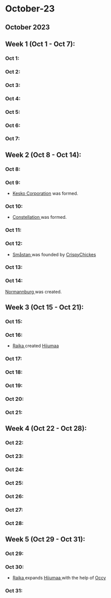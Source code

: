 # October-23

## October 2023

## Week 1 (Oct 1 - Oct 7):

### Oct 1:

### Oct 2:

### Oct 3:

### Oct 4:

### Oct 5:

### Oct 6:

### Oct 7:

## Week 2 (Oct 8 - Oct 14):

### Oct 8:

### Oct 9:

* [Kesko Corporation](../the-world/civilization/nations/kesko-corporation.md) was formed.&#x20;

### Oct 10:

* [Constellation ](../the-world/civilization/nations/constellation.md)was formed.

### Oct 11:

### Oct 12:

* [Småstan ](../the-world/civilization/towns/smastan.md)was founded by [CrispyChickes](../the-world/civilization/players/crispychickes.md)

### Oct 13:

### Oct 14:

[Normannburg ](../the-world/civilization/towns/normannburg.md)was created.

## Week 3 (Oct 15 - Oct 21):

### Oct 15:

### Oct 16:

* [Raika ](../the-world/civilization/players/raika\_.md)created [Hiiumaa](../the-world/civilization/towns/hiiumaa.md)

### Oct 17:

### Oct 18:

### Oct 19:

### Oct 20:

### Oct 21:

## Week 4 (Oct 22 - Oct 28):

### Oct 22:

### Oct 23:

### Oct 24:

### Oct 25:

### Oct 26:

### Oct 27:

### Oct 28:

## Week 5 (Oct 29 - Oct 31):

### Oct 29:

### Oct 30:

* [Raika ](../the-world/civilization/players/raika\_.md)expands [Hiiumaa ](../the-world/civilization/towns/hiiumaa.md)with the help of [Occy](../the-world/civilization/players/occypolojee.md)

### Oct 31:
